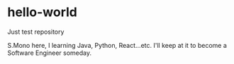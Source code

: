 # hello-world
Just test repository

S.Mono here, I learning Java, Python, React...etc.
I'll keep at it to become a Software Engineer someday.
